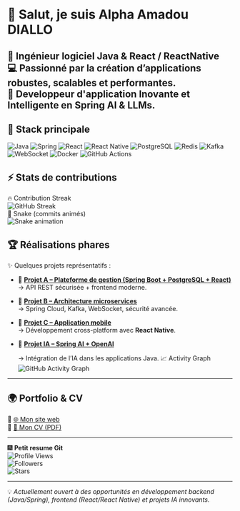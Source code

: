 # 👋 Salut, je suis **Alpha Amadou DIALLO**  

🚀 **Ingénieur logiciel Java & React / ReactNative**  
💻 Passionné par la création d’applications robustes, scalables et performantes.  
🧠 Developpeur d'application Inovante et Intelligente en **Spring AI & LLMs**.  
---
## 🔧 Stack principale
![Java](https://img.shields.io/badge/Java-17%2F21-orange?logo=openjdk)
![Spring](https://img.shields.io/badge/Spring-Boot%2C%20Data%2C%20Security%2C%20Cloud%2C%20AI-6DB33F?logo=spring)
![React](https://img.shields.io/badge/React-18-61DAFB?logo=react&logoColor=000)
![React Native](https://img.shields.io/badge/React%20Native-Mobile-61DAFB?logo=react)
![PostgreSQL](https://img.shields.io/badge/PostgreSQL-15-blue?logo=postgresql)
![Redis](https://img.shields.io/badge/Redis-InMemory-red?logo=redis)
![Kafka](https://img.shields.io/badge/Apache%20Kafka-Stream%20Processing-231F20?logo=apachekafka)
![WebSocket](https://img.shields.io/badge/WebSocket-Realtime-009688?logo=socketdotio)
![Docker](https://img.shields.io/badge/Docker-Container-2496ED?logo=docker)
![GitHub Actions](https://img.shields.io/badge/CI/CD-GitHub%20Actions-2088FF?logo=githubactions)

## ⚡ Stats de contributions 
🔥 Contribution Streak  
![GitHub Streak](https://streak-stats.demolab.com?user=alpha947&theme=tokyonight&hide_border=true)  
🐍 Snake (commits animés)  
![Snake animation](https://github.com/alpha947/alpha947/blob/output/snake.svg) 
## 🏆 Réalisations phares
✨ Quelques projets représentatifs :  

- 🔹 **[Projet A – Plateforme de gestion (Spring Boot + PostgreSQL + React)](LIEN_VERS_REPO)**  
  → API REST sécurisée + frontend moderne.  

- 🔹 **[Projet B – Architecture microservices](LIEN_VERS_REPO)**  
  → Spring Cloud, Kafka, WebSocket, sécurité avancée.  

- 🔹 **[Projet C – Application mobile](LIEN_VERS_REPO)**  
  → Développement cross-platform avec **React Native**.  

- 🔹 **[Projet IA – Spring AI + OpenAI](LIEN_VERS_REPO)**
  
  → Intégration de l’IA dans les applications Java. 
📈 Activity Graph  
![GitHub Activity Graph](https://github-readme-activity-graph.vercel.app/graph?username=alpha947&theme=tokyo-night)  

---

## 🌍 Portfolio & CV
🔗 [🌐 Mon site web](https://dg.xstore-gn.io)  
📄 [📑 Mon CV (PDF)](LIEN_VERS_CV)  

--- 

🎆 **Petit resume Git**  
![Profile Views](https://komarev.com/ghpvc/?username=alpha947&color=blueviolet&style=for-the-badge)  
![Followers](https://img.shields.io/github/followers/alpha947?style=for-the-badge&logo=github&color=green)  
![Stars](https://img.shields.io/github/stars/alpha947?style=for-the-badge&logo=github&color=yellow)

---

💡 *Actuellement ouvert à des opportunités en développement backend (Java/Spring), frontend (React/React Native) et projets IA innovants.*  
